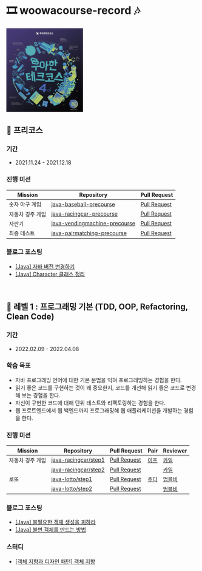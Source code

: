 # 🎞 woowacourse-record 🎶
<p>
    <img src="image/cover.png" alt="우아한테크코스 포스터" width="40%" />
</p>

## 🥚 프리코스
### 기간
- 2021.11.24 - 2021.12.18

### 진행 미션
| Mission             | Repository | Pull Request |
| ---------------- | ---------- | ---------- |
| 숫자 야구 게임   | [java-baseball-precourse](https://github.com/hanull/java-baseball-precourse/tree/hanull) | [Pull Request](https://github.com/woowacourse/java-baseball-precourse/pull/492)|
| 자동차 경주 게임 | [java-racingcar-precourse](https://github.com/hanull/java-racingcar-precourse/tree/hanull) | [Pull Request](https://github.com/woowacourse/java-racingcar-precourse/pull/446) |
| 자판기           | [java-vendingmachine-precourse](https://github.com/hanull/java-vendingmachine-precourse/tree/hanull) | [Pull Request](https://github.com/woowacourse/java-vendingmachine-precourse/pull/146) |
| 최종 테스트 | [java-pairmatching-precourse](https://github.com/hanull/java-pairmatching-precourse/tree/hanull) | [Pull Request](https://github.com/woowacourse/java-pairmatching-precourse/pull/103) |

### 블로그 포스팅
- [[Java] 자바 버전 변경하기](https://github.com/hanull/TIL/blob/master/ETC/%EC%9E%90%EB%B0%94%20%EB%B2%84%EC%A0%84%20%EB%B3%80%EA%B2%BD%ED%95%98%EA%B8%B0.md)
- [[Java] Character 클래스 정리](https://github.com/hanull/TIL/blob/master/Java/Character%20%ED%81%B4%EB%9E%98%EC%8A%A4%20%EC%A0%95%EC%A0%81%20%EB%A9%94%EC%84%9C%EB%93%9C.md)

<br>

## 🐣 레벨 1 : 프로그래밍 기본 (TDD, OOP, Refactoring, Clean Code)
### 기간
- 2022.02.09 - 2022.04.08

### 학습 목표
- 자바 프로그래밍 언어에 대한 기본 문법을 익혀 프로그래밍하는 경험을 한다.
- 읽기 좋은 코드를 구현하는 것이 왜 중요한지, 코드를 개선해 읽기 좋은 코드로 변경해 보는 경험을 한다.
- 자신이 구현한 코드에 대해 단위 테스트와 리팩토링하는 경험을 한다.
- 웹 프로트엔드에서 웹 백엔드까지 프로그래밍해 웹 애플리케이션을 개발하는 경험을 한다.

### 진행 미션
| Mission             | Repository | Pull Request | Pair | Reviewer |
| ---------------- | ---------- | ---------- | ------ | -------- |
| 자동차 경주 게임  | [java-racingcar/step1](https://github.com/hanull/java-racingcar/tree/step1) | [Pull Request](https://github.com/woowacourse/java-racingcar/pull/337) | [이프](https://github.com/sinb57) | [카일](https://github.com/KIMSIYOUNG) 
|  | [java-racingcar/step2](https://github.com/hanull/java-racingcar/tree/step2) | [Pull Request](https://github.com/woowacourse/java-racingcar/pull/429) |  | [카일](https://github.com/KIMSIYOUNG) 
| 로또 | [java-lotto/step1](https://github.com/hanull/java-lotto/tree/step1) | [Pull Request](https://github.com/woowacourse/java-lotto/pull/404) | [주디](https://github.com/jurlring) | [범블비](https://github.com/ddaaac)
|  | [java-lotto/step2](https://github.com/hanull/java-lotto/tree/step2) | [Pull Request](https://github.com/woowacourse/java-lotto/pull/468) |  | [범블비](https://github.com/ddaaac)

### 블로그 포스팅
- [[Java] 불필요한 객체 생성을 피하라](https://hanul-dev.netlify.app/java/%EC%95%84%EC%9D%B4%ED%85%9C6.-%EB%B6%88%ED%95%84%EC%9A%94%ED%95%9C-%EA%B0%9D%EC%B2%B4-%EC%83%9D%EC%84%B1%EC%9D%84-%ED%94%BC%ED%95%98%EB%9D%BC/)
- [[Java] 불변 객체를 만드는 방법](https://hanul-dev.netlify.app/java/%EB%B6%88%EB%B3%80%EA%B0%9D%EC%B2%B4%EB%A5%BC-%EB%A7%8C%EB%93%9C%EB%8A%94-%EB%B0%A9%EB%B2%95/)

### 스터디
- [[객체 지향과 디자인 패턴] 객체 지향](https://github.com/hanull/book-notes/tree/main/%EA%B0%9D%EC%B2%B4%EC%A7%80%ED%96%A5%EA%B3%BC%20%EB%94%94%EC%9E%90%EC%9D%B8%ED%8C%A8%ED%84%B4/chapter2)
